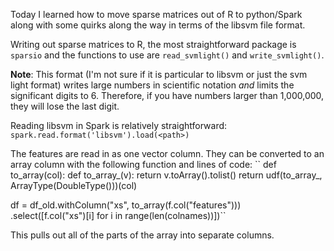 Today I learned how to move sparse matrices out of R to python/Spark along with
some quirks along the way in terms of the libsvm file format.

Writing out sparse matrices to R, the most straightforward package is `sparsio`
and the functions to use are `read_svmlight()` and `write_svmlight()`.

**Note**: This format (I'm not sure if it is particular to libsvm or just the svm
light format) writes large numbers in scientific notation *and* limits the
significant digits to 6. Therefore, if you have numbers larger than 1,000,000,
they will lose the last digit.

Reading libsvm in Spark is relatively straightforward:
`spark.read.format('libsvm').load(<path>)` 

The features are read in as one vector column. They can be converted to an
array column with the following function and lines of code:
``
def to_array(col):
    def to_array_(v):
        return v.toArray().tolist()
    return udf(to_array_, ArrayType(DoubleType()))(col)

df = df_old.withColumn("xs", to_array(f.col("features"))) \
    .select([f.col("xs")[i] for i in range(len(colnames))])``

This pulls out all of the parts of the array into separate columns.
